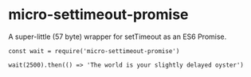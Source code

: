 # micro-settimeout-promise

A super-little (57 byte) wrapper for setTimeout as an ES6 Promise.

```
const wait = require('micro-settimeout-promise')

wait(2500).then(() => 'The world is your slightly delayed oyster')
```
